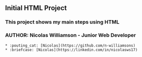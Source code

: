 ## Initial HTML Project

### This project shows my main steps using HTML

### AUTHOR: Nicolas Williamson - Junior Web Developer

    * :pouting_cat: [Nicolas](https://github.com/n-williamsons)
    * :briefcase: [Nicolas](https://linkedin.com/in/nicolasws17)
